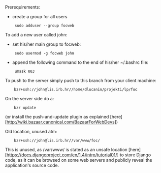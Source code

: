 Prerequirements:

 - create a group for all users

        sudo adduser --group focweb

To add a new user called john:

 - set his/her main group to focweb:

        sudo usermod -g focweb john

 - append the following command to the end of his/her ~/.bashrc file:

        umask 003

To push to the server simply push to this branch from your client machine:

        bzr+ssh://john@lis.irb.hr//home/dlucanin/projekti/lp/foc

On the server side do a:

        bzr update

(or install the push-and-update plugin as explained [here][http://wiki.bazaar.canonical.com/BazaarForWebDevs])

Old location, unused atm:

        bzr+ssh://john@lis.irb.hr//var/www/foc/

This is unused, as /var/www/ is stated as an unsafe location [here][https://docs.djangoproject.com/en/1.4/intro/tutorial01/] to store Django code, as it can be browsed on some web servers and publicly reveal the application's source code.
